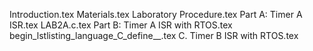 Introduction.tex
Materials.tex
Laboratory Procedure.tex
Part A: Timer A ISR.tex
LAB2A.c.tex
Part B: Timer A ISR with RTOS.tex
begin_lstlisting_language_C_define__.tex
C. Timer B ISR with RTOS.tex
